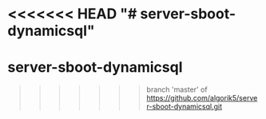 <<<<<<< HEAD
"# server-sboot-dynamicsql" 
=======
# server-sboot-dynamicsql
>>>>>>> branch 'master' of https://github.com/algorik5/server-sboot-dynamicsql.git
